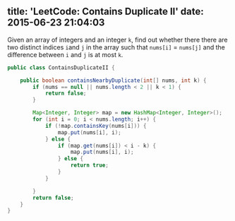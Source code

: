 title: 'LeetCode: Contains Duplicate II'
date: 2015-06-23 21:04:03
---
 Given an array of integers and an integer `k`, find out whether there there are two distinct indices `i`and `j` in the array such that `nums[i]` = `nums[j]` and the difference between `i` and `j` is at most `k`.

```java
public class ContainsDuplicateII {

    public boolean containsNearbyDuplicate(int[] nums, int k) {
        if (nums == null || nums.length < 2 || k < 1) {
            return false;
        }

        Map<Integer, Integer> map = new HashMap<Integer, Integer>();
        for (int i = 0; i < nums.length; i++) {
            if (!map.containsKey(nums[i])) {
                map.put(nums[i], i);
            } else {
                if (map.get(nums[i]) < i - k) {
                    map.put(nums[i], i);
                } else {
                    return true;
                }
            }

        }
        return false;
    }
}
```
